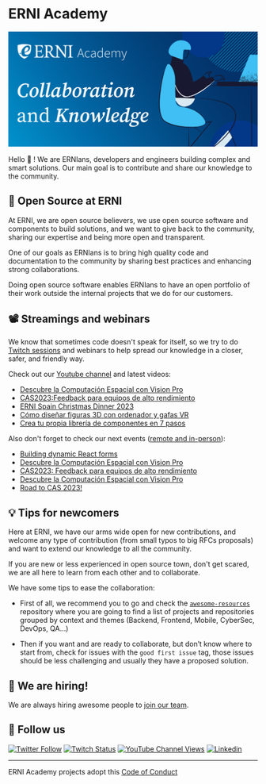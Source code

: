 # ERNI Academy

[![ERNI Academy Social Banner](/assets/erni-social-banner-github.png)](https://betterask.erni)

Hello 👋 ! We are ERNIans, developers and engineers building complex and smart solutions. Our main goal is to contribute and share our knowledge to the community.

## 🌈 Open Source at ERNI

At ERNI, we are open source believers, we use open source software and components to build solutions, and we want to give back to the community, sharing our expertise and being more open and transparent.

One of our goals as ERNIans is to bring high quality code and documentation to the community by sharing best practices and enhancing strong collaborations.

Doing open source software enables ERNIans to have an open portfolio of their work outside the internal projects that we do for our customers.

## 📽 Streamings and webinars

We know that sometimes code doesn't speak for itself, so we try to do [Twitch sessions](https://www.twitch.tv/erni_academy) and webinars to help spread our knowledge in a closer, safer, and friendly way.

Check out our [Youtube channel](https://www.youtube.com/channel/UCkdDcxjml85-Ydn7Dc577WQ/featured) and latest videos:

<!-- YOUTUBE-VIDEOS-LIST:START -->
- [Descubre la Computación Espacial con Vision Pro](https://www.youtube.com/watch?v=47ELBCc0G40)
- [CAS2023:Feedback para equipos de alto rendimiento](https://www.youtube.com/watch?v=JaufZM8yueE)
- [ERNI Spain Christmas Dinner 2023](https://www.youtube.com/watch?v=o3X7cziiI_s)
- [Cómo diseñar figuras 3D con ordenador y gafas VR](https://www.youtube.com/watch?v=8TSYBHsnkwI)
- [Crea tu propia librería de componentes en 7 pasos](https://www.youtube.com/watch?v=tVf73xUHlGA)
<!-- YOUTUBE-VIDEOS-LIST:END -->

Also don't forget to check our next events ([remote and in-person](https://www.eventbrite.es/o/erni-30130841744)):

<!-- EVENTBRITE-EVENTS-LIST:START -->
- [Building dynamic React forms](https://www.eventbrite.es/e/registro-building-dynamic-react-forms-799513013947)
- [Descubre la Computación Espacial con Vision Pro](https://www.eventbrite.es/e/registro-descubre-la-computacion-espacial-con-vision-pro-795138559837)
- [CAS2023: Feedback para equipos de alto rendimiento](https://www.eventbrite.es/e/registro-cas2023-feedback-para-equipos-de-alto-rendimiento-792967456007)
- [Descubre la Computación Espacial con Vision Pro](https://www.eventbrite.es/e/registro-descubre-la-computacion-espacial-con-vision-pro-768244388647)
- [Road to CAS 2023!](https://www.eventbrite.es/e/registro-road-to-cas-2023-759665699557)
<!-- EVENTBRITE-EVENTS-LIST:END -->

## 💡 Tips for newcomers

Here at ERNI, we have our arms wide open for new contributions, and welcome any type of contribution (from small typos to big RFCs proposals) and want to extend our knowledge to all the community.

If you are new or less experienced in open source town, don't get scared, we are all here to learn from each other and to collaborate.

We have some tips to ease the collaboration:

- First of all, we recommend you to go and check the [`awesome-resources`](https://github.com/ERNI-Academy/awesome-resources) repository where you are going to find a list of projects and repositories grouped by context and themes (Backend, Frontend, Mobile, CyberSec, DevOps, QA…)

- Then if you want and are ready to collaborate, but don’t know where to start from, check for issues with the `good first issue` tag, those issues should be less challenging and usually they have a proposed solution.

## 🚀 We are hiring!

We are always hiring awesome people to [join our team](https://www.betterask.erni/all-jobs/).

## 🍿 Follow us

[![Twitter Follow](https://img.shields.io/twitter/follow/ERNI?style=social)](https://www.twitter.com/ERNI)
[![Twitch Status](https://img.shields.io/twitch/status/erni_academy?label=ERNI%20Academy&style=social)](https://www.twitch.tv/erni_academy)
[![YouTube Channel Views](https://img.shields.io/youtube/channel/views/UCkdDcxjml85-Ydn7Dc577WQ?label=ERNI%20Academy&style=social)](https://www.youtube.com/channel/UCkdDcxjml85-Ydn7Dc577WQ)
[![Linkedin](https://img.shields.io/badge/linkedin-31k-green?style=social&logo=Linkedin)](https://www.linkedin.com/company/erni)

---

ERNI Academy projects adopt this [Code of Conduct](https://github.com/ERNI-Academy/awesome-resources/blob/main/CODE_OF_CONDUCT.md)
